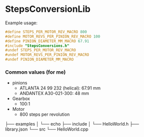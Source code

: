 # StepsConversionLib

Example usage:

```c++
#define STEPS_PER_MOTOR_REV_MACRO 800
#define MOTOR_REVS_PER_PINION_REV_MACRO 100
#define PINION_DIAMETER_MM_MACRO 67.91
#include "StepsConversions.h"
#undef STEPS_PER_MOTOR_REV_MACRO
#undef MOTOR_REVS_PER_PINION_REV_MACRO
#undef PINION_DIAMETER_MM_MACRO
```

### Common values (for me)

- pinions
  - ATLANTA 24 99 232 (helical): 67.91 mm
  - ANDANTEX A30-021-300: 48 mm
- Gearbox
  - 100:1
- Motor
  - 800 steps per revolution

├── examples
│   └── echo
├── include
│   └── HelloWorld.h
├── library.json
└── src
└── HelloWorld.cpp